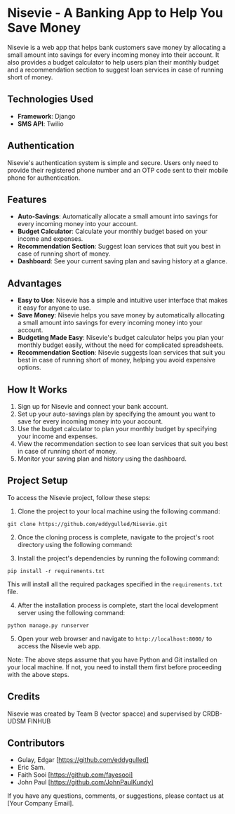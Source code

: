 # Nisevie - A Banking App to Help You Save Money

Nisevie is a web app that helps bank customers save money by allocating a small amount into savings for every incoming money into their account. It also provides a budget calculator to help users plan their monthly budget and a recommendation section to suggest loan services in case of running short of money.

## Technologies Used

- **Framework**: Django
- **SMS API**: Twilio
<!-- - **Machine Learning Algorithms**: Used for loan service recommendations -->

## Authentication

Nisevie's authentication system is simple and secure. Users only need to provide their registered phone number and an OTP code sent to their mobile phone for authentication.

## Features

- **Auto-Savings**: Automatically allocate a small amount into savings for every incoming money into your account.
- **Budget Calculator**: Calculate your monthly budget based on your income and expenses.
- **Recommendation Section**: Suggest loan services that suit you best in case of running short of money.
- **Dashboard**: See your current saving plan and saving history at a glance.

## Advantages

- **Easy to Use**: Nisevie has a simple and intuitive user interface that makes it easy for anyone to use.
- **Save Money**: Nisevie helps you save money by automatically allocating a small amount into savings for every incoming money into your account.
- **Budgeting Made Easy**: Nisevie's budget calculator helps you plan your monthly budget easily, without the need for complicated spreadsheets.
- **Recommendation Section**: Nisevie suggests loan services that suit you best in case of running short of money, helping you avoid expensive options.

## How It Works

1. Sign up for Nisevie and connect your bank account.
2. Set up your auto-savings plan by specifying the amount you want to save for every incoming money into your account.
3. Use the budget calculator to plan your monthly budget by specifying your income and expenses.
4. View the recommendation section to see loan services that suit you best in case of running short of money.
5. Monitor your saving plan and history using the dashboard.

## Project Setup

To access the Nisevie project, follow these steps:

1. Clone the project to your local machine using the following command:

```
git clone https://github.com/eddygulled/Nisevie.git
```


2. Once the cloning process is complete, navigate to the project's root directory using the following command:

3. Install the project's dependencies by running the following command:

```
pip install -r requirements.txt
```

This will install all the required packages specified in the `requirements.txt` file.

4. After the installation process is complete, start the local development server using the following command:

```
python manage.py runserver
```

5. Open your web browser and navigate to `http://localhost:8000/` to access the Nisevie web app.

Note: The above steps assume that you have Python and Git installed on your local machine. If not, you need to install them first before proceeding with the above steps.


## Credits

Nisevie was created by Team B (vector spacce) and supervised by CRDB-UDSM FINHUB

## Contributors

- Gulay, Edgar [https://github.com/eddygulled]
- Eric Sam.
- Faith Sooi [https://github.com/fayesooi]
- John Paul [https://github.com/JohnPaulKundy]

If you have any questions, comments, or suggestions, please contact us at [Your Company Email].
